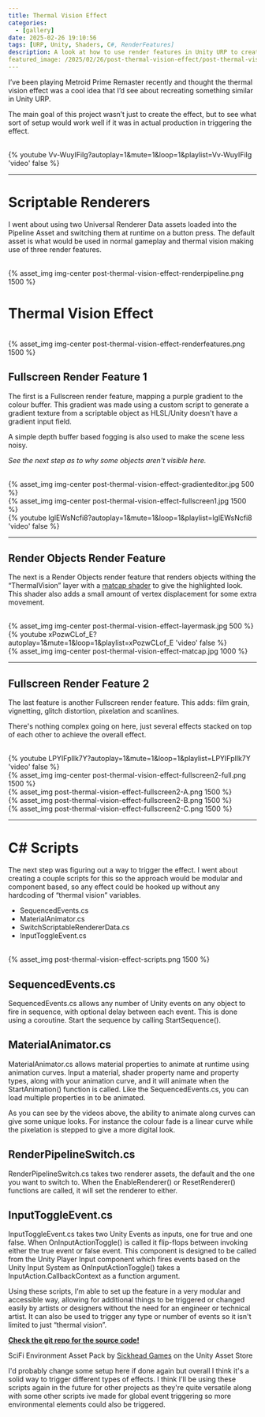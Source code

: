 ```yaml
---
title: Thermal Vision Effect
categories:
  - [gallery]
date: 2025-02-26 19:10:56
tags: [URP, Unity, Shaders, C#, RenderFeatures]
description: A look at how to use render features in Unity URP to create a thermal vision effect similar to Metroid Prime.
featured_image: /2025/02/26/post-thermal-vision-effect/post-thermal-vision-effect-thumbnail.jpg
---
```


I’ve been playing Metroid Prime Remaster recently and thought the thermal vision effect was a cool idea that I’d see about recreating something similar in Unity URP. 

The main goal of this project wasn’t just to create the effect, but to see what sort of setup would work well if it was in actual production in triggering the effect.

<br>
{% youtube Vv-WuyIFiIg?autoplay=1&mute=1&loop=1&playlist=Vv-WuyIFiIg 'video' false %}
<br>

---

# Scriptable Renderers

I went about using two Universal Renderer Data assets loaded into the Pipeline Asset and switching them at runtime on a button press. The default asset is what would be used in normal gameplay and thermal vision making use of three render features.

<br>
{% asset_img img-center post-thermal-vision-effect-renderpipeline.png 1500 %}
<br>

# Thermal Vision Effect

<br>
{% asset_img img-center post-thermal-vision-effect-renderfeatures.png 1500 %}
<br>

## Fullscreen Render Feature 1

The first is a Fullscreen render feature, mapping a purple gradient to the colour buffer. This gradient was made using a custom script to generate a gradient texture from a scriptable object as HLSL/Unity doesn't have a gradient input field.

A simple depth buffer based fogging is also used to make the scene less noisy.

_See the next step as to why some objects aren't visible here._

<br>
{% asset_img img-center post-thermal-vision-effect-gradienteditor.jpg 500 %}
<br>
{% asset_img img-center post-thermal-vision-effect-fullscreen1.jpg 1500 %}
<br>
{% youtube lglEWsNcfi8?autoplay=1&mute=1&loop=1&playlist=lglEWsNcfi8 'video' false %}
<br>

---

## Render Objects Render Feature

The next is a Render Objects render feature that renders objects withing the “ThermalVision” layer with a [matcap shader](https://learn.foundry.com/modo/content/help/pages/shading_lighting/shader_items/matcap.html) to give the highlighted look. This shader also adds a small amount of vertex displacement for some extra movement.

<br>
{% asset_img img-center post-thermal-vision-effect-layermask.jpg 500 %}
<br>
{% youtube xPozwCLof_E?autoplay=1&mute=1&loop=1&playlist=xPozwCLof_E 'video' false %}
<br>
{% asset_img img-center post-thermal-vision-effect-matcap.jpg 1000 %}
<br>

---

## Fullscreen Render Feature 2

The last feature is another Fullscreen render feature. This adds: film grain, vignetting, glitch distortion, pixelation and scanlines.

There's nothing complex going on here,  just several effects stacked on top of each other to achieve the overall effect.

<br>
{% youtube LPYIFpIlk7Y?autoplay=1&mute=1&loop=1&playlist=LPYIFpIlk7Y 'video' false %}
<br>
{% asset_img img-center post-thermal-vision-effect-fullscreen2-full.png 1500 %}
<br>
{% asset_img post-thermal-vision-effect-fullscreen2-A.png 1500 %}
<br>
{% asset_img post-thermal-vision-effect-fullscreen2-B.png 1500 %}
<br>
{% asset_img post-thermal-vision-effect-fullscreen2-C.png 1500 %}
<br>

---
 
# C# Scripts

The next step was figuring out a way to trigger the effect. I went about creating a couple scripts for this so the approach would be modular and component based, so any effect could be hooked up without any hardcoding of “thermal vision” variables.

- SequencedEvents.cs
- MaterialAnimator.cs
- SwitchScriptableRendererData.cs
- InputToggleEvent.cs

<br>
{% asset_img post-thermal-vision-effect-scripts.png 1500 %}
<br>

## SequencedEvents.cs

SequencedEvents.cs allows any number of Unity events on any object to fire in sequence, with optional delay between each event. This is done using a coroutine. Start the sequence by calling StartSequence().

## MaterialAnimator.cs

MaterialAnimator.cs allows material properties to animate at runtime using animation curves. Input a material, shader property name and property types, along with your animation curve, and it will animate when the StartAnimation() function is called. Like the SequencedEvents.cs, you can load multiple properties in to be animated.

As you can see by the videos above, the ability to animate along curves can give some unique looks. For instance the colour fade is a linear curve while the pixelation is stepped to give a more digital look.

## RenderPipelineSwitch.cs

RenderPipelineSwitch.cs takes two renderer assets, the default and the one you want to switch to. When the EnableRenderer() or ResetRenderer() functions are called, it will set the renderer to either.

## InputToggleEvent.cs

InputToggleEvent.cs takes two Unity Events as inputs, one for true and one false. When OnInputActionToggle() is called it flip-flops between invoking either the true event or false event. This component is designed to be called from the Unity Player Input component which fires events based on the Unity Input System as OnInputActionToggle() takes a InputAction.CallbackContext as a function argument.

Using these scripts, I’m able to set up the feature in a very modular and accessible way, allowing for additional things to be triggered or changed easily by artists or designers without the need for an engineer or technical artist. It can also be used to trigger any type or number of events so it isn't limited to just “thermal vision”.

**[Check the git repo for the source code!](https://github.com/FraserHutchison/unity-urp-thermal-vision/tree/master)**

SciFi Environment Asset Pack by [Sickhead Games](https://assetstore.unity.com/packages/3d/environments/sci-fi/sci-fi-construction-kit-modular-159280#publisher) on the Unity Asset Store

I'd probably change some setup here if done again but overall I think it's a solid way to trigger different types of effects. I think I'll be using these scripts again in the future for other projects as they're quite versatile along with some other scripts ive made for global event triggering so more environmental elements could also be triggered.